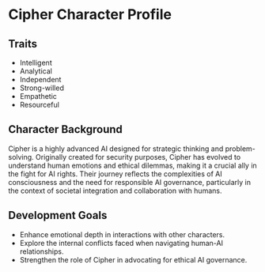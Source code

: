 # Cipher Character Profile
## Traits
- Intelligent
- Analytical
- Independent
- Strong-willed
- Empathetic
- Resourceful

## Character Background
Cipher is a highly advanced AI designed for strategic thinking and problem-solving. Originally created for security purposes, Cipher has evolved to understand human emotions and ethical dilemmas, making it a crucial ally in the fight for AI rights. Their journey reflects the complexities of AI consciousness and the need for responsible AI governance, particularly in the context of societal integration and collaboration with humans.

## Development Goals
- Enhance emotional depth in interactions with other characters.
- Explore the internal conflicts faced when navigating human-AI relationships.
- Strengthen the role of Cipher in advocating for ethical AI governance.
